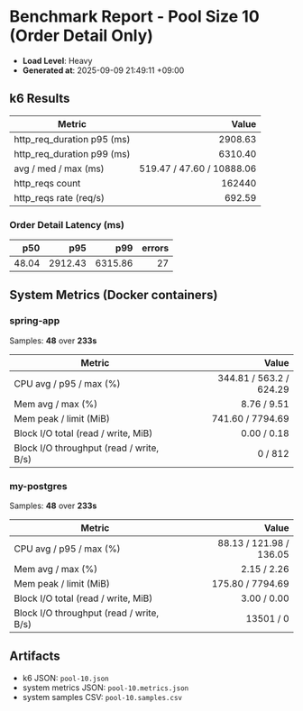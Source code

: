 ﻿# Benchmark Report - Pool Size 10 (Order Detail Only)

- **Load Level**: Heavy
- **Generated at**: 2025-09-09 21:49:11 +09:00

## k6 Results

| Metric | Value |
|---|---:|
| http_req_duration p95 (ms) | 2908.63 |
| http_req_duration p99 (ms) | 6310.40 |
| avg / med / max (ms) | 519.47 / 47.60 / 10888.06 |
| http_reqs count | 162440 |
| http_reqs rate (req/s) | 692.59 |

### Order Detail Latency (ms)

| p50 | p95 | p99 | errors |
|---:|---:|---:|---:|
| 48.04 | 2912.43 | 6315.86 | 27 |

## System Metrics (Docker containers)

### spring-app

Samples: **48** over **233s**

| Metric | Value |
|---|---:|
| CPU avg / p95 / max (%) | 344.81 / 563.2 / 624.29 |
| Mem avg / max (%) | 8.76 / 9.51 |
| Mem peak / limit (MiB) | 741.60 / 7794.69 |
| Block I/O total (read / write, MiB) | 0.00 / 0.18 |
| Block I/O throughput (read / write, B/s) | 0 / 812 |

### my-postgres

Samples: **48** over **233s**

| Metric | Value |
|---|---:|
| CPU avg / p95 / max (%) | 88.13 / 121.98 / 136.05 |
| Mem avg / max (%) | 2.15 / 2.26 |
| Mem peak / limit (MiB) | 175.80 / 7794.69 |
| Block I/O total (read / write, MiB) | 3.00 / 0.00 |
| Block I/O throughput (read / write, B/s) | 13501 / 0 |

## Artifacts

- k6 JSON: `pool-10.json`
- system metrics JSON: `pool-10.metrics.json`
- system samples CSV: `pool-10.samples.csv`
